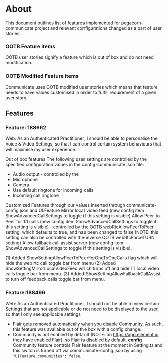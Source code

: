 # About
This document outlines list of features implemented for pegacorn-communicate project and relevant configurations changed as a part of user stories.

### OOTB Feature items
OOTB user stories signify a feature which is out of box and do not need modification.

### OOTB Modified Feature items
Communicate uses OOTB modified user stories which means that feature needs to have values customised in order to fulfill requirement of a given user story.

## Features
### Feature: 188662
Web: As an Authenticated Practitioner, I should be able to personalise the Voice & Video Settings, so that I can control certain system behaviours that will maximise my user experience.

Out of box features
The following user settings are controlled by the specified configuration values in the config-communicate.json file:
- Audio output - controlled by the
- Microphone
- Camera
- Use default ringtone for incoming calls
- Incoming call ringtone

Customized Features through our values inserted through communicate-config.json and UI.Feature
Mirror local video feed (new config item ShowAdvancedCallSettings to toggle if this setting is visible)
Allow Peer-to-Peer for 1:1 calls (new config item ShowAdvancedCallSettings to toggle if this setting is visible) - controlled by the OOTB webRtcAllowPeerToPeer setting, which defaults to true, and has been changed to false (NOTE: this setting can also be controlled with the inverse OOTB webRtcForceTURN setting)
Allow fallback call assist server (new config item ShowAdvancedCallSettings to toggle if this setting is visible).

(1) Added ShowSettingAllowPeerToPeerForOneToOneCalls flag which will hide the web rtc call toggle bar from menu
(2) Added ShowSettingMirrorLocalVideoFeed which turns off and hide 1:1 local video calls toggle bar from menu.
(3) Added ShowSettingAllowFallbackCallAssist to turn off feedback calls toggle bar from menu.

### Feature:188496
Web: As an Authenticated Practitioner, I should not be able to view certain Settings that are not applicable or do not need to be displayed to the user, so that I only see applicable settings
- Flair gets removed automatically when you disable Community. As such, this feature was available out of the box with a config change.
- Community is not enabled by default (NOTE: on https://app.element.io they have enabled Flair), so Flair is disabled by default.
**config**
Community feature controls Flair feature at the moment in Setting.ts and this switch is turned off via communicate-config.json by using `"UIFeature.communities": false`.




